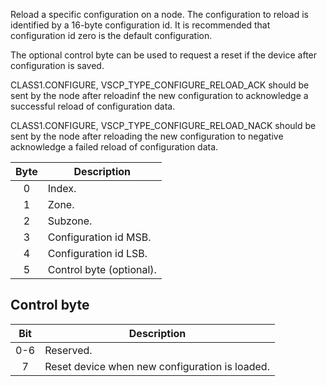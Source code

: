 Reload a specific configuration on a node.  The configuration to reload is identified by a 16-byte configuration id. It is recommended that configuration id zero is the default configuration.

The optional control byte can be used to request a reset if the device after configuration is saved.

CLASS1.CONFIGURE, VSCP_TYPE_CONFIGURE_RELOAD_ACK should be sent by the node after reloadinf the new configuration to acknowledge a successful reload of configuration data.

CLASS1.CONFIGURE, VSCP_TYPE_CONFIGURE_RELOAD_NACK should be sent by the node after reloading the new configuration to negative acknowledge a failed reload of configuration data.

 | Byte | Description | 
 | :----: | ----------- | 
 | 0    | Index.                | 
 | 1    | Zone.                 | 
 | 2    | Subzone.              | 
 | 3    | Configuration id MSB. | 
 | 4    | Configuration id LSB. |
 | 5    | Control byte (optional). |

## Control byte

| Bit | Description | 
| :----: | ----------- | 
| 0-6    | Reserved.   | 
| 7    | Reset device when new configuration is loaded.   | 
